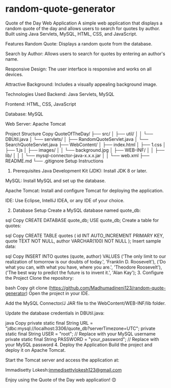 # random-quote-generator
Quote of the Day Web Application
A simple web application that displays a random quote of the day and allows users to search for quotes by author. Built using Java Servlets, MySQL, HTML, CSS, and JavaScript.

Features
Random Quote: Displays a random quote from the database.

Search by Author: Allows users to search for quotes by entering an author's name.

Responsive Design: The user interface is responsive and works on all devices.

Attractive Background: Includes a visually appealing background image.

Technologies Used
Backend: Java Servlets, MySQL

Frontend: HTML, CSS, JavaScript

Database: MySQL

Web Server: Apache Tomcat

Project Structure
Copy
QuoteOfTheDay/
├── src/
│   ├── util/
│   │   └── DBUtil.java
│   └── servlets/
│       ├── RandomQuoteServlet.java
│       └── SearchQuoteServlet.java
├── WebContent/
│   ├── index.html
│   ├── 1.css
│   ├── 1.js
│   ├── images/
│   │   └── background.jpg
│   ├── WEB-INF/
│   │   ├── lib/
│   │   │   └── mysql-connector-java-x.x.x.jar
│   │   └── web.xml
├── README.md
└── .gitignore
Setup Instructions
1. Prerequisites
Java Development Kit (JDK): Install JDK 8 or later.

MySQL: Install MySQL and set up the database.

Apache Tomcat: Install and configure Tomcat for deploying the application.

IDE: Use Eclipse, IntelliJ IDEA, or any IDE of your choice.

2. Database Setup
Create a MySQL database named quote_db:

sql
Copy
CREATE DATABASE quote_db;
USE quote_db;
Create a table for quotes:

sql
Copy
CREATE TABLE quotes (
    id INT AUTO_INCREMENT PRIMARY KEY,
    quote TEXT NOT NULL,
    author VARCHAR(100) NOT NULL
);
Insert sample data:

sql
Copy
INSERT INTO quotes (quote, author) VALUES
('The only limit to our realization of tomorrow is our doubts of today.', 'Franklin D. Roosevelt'),
('Do what you can, with what you have, where you are.', 'Theodore Roosevelt'),
('The best way to predict the future is to invent it.', 'Alan Kay');
3. Configure the Project
Clone the repository:

bash
Copy
git clone (https://github.com/Madhumadineni123/random-quote-generator)
Open the project in your IDE.

Add the MySQL Connector/J JAR file to the WebContent/WEB-INF/lib folder.

Update the database credentials in DBUtil.java:

java
Copy
private static final String URL = "jdbc:mysql://localhost:3306/quote_db?serverTimezone=UTC";
private static final String USER = "root"; // Replace with your MySQL username
private static final String PASSWORD = "your_password"; // Replace with your MySQL password
4. Deploy the Application
Build the project and deploy it on Apache Tomcat.

Start the Tomcat server and access the application at:

Immadisetty Lokesh:immedisettylokesh123@gmail.com



Enjoy using the Quote of the Day web application! 😊
